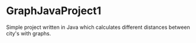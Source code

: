 # GraphJavaProject1
Simple project written in Java which calculates different distances between city's with graphs.
